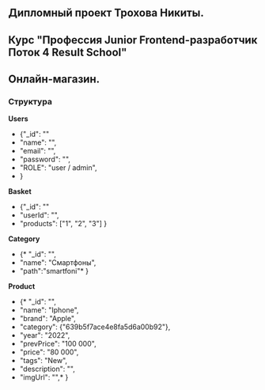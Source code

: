 ## Дипломный проект Трохова Никиты.
## Курс "Профессия Junior Frontend-разработчик Поток 4 Result School"
## Онлайн-магазин.

### Структура

**Users**

-   {"\_id": ""
-   "name": "",
-   "email": "",
-   "password": "",
-   "ROLE": "user / admin",
-   }

**Basket**
-   {"\_id": ""
-   "userId": "",
-   "products": ["1", "2", "3"] }

**Category**
* {\* "\_id": "",
* "name": "Смартфоны",
* "path":"smartfoni"\* }

**Product**
*   {\* "\_id": "",
*   "name": "Iphone",
*   "brand": "Apple",
*   "category": {"639b5f7ace4e8fa5d6a00b92"},
*   "year": "2022",
*   "prevPrice": "100 000",
*   "price": "80 000",
*   "tags": "New",
*   "description": "",
*   "imgUrl": "",\* }
